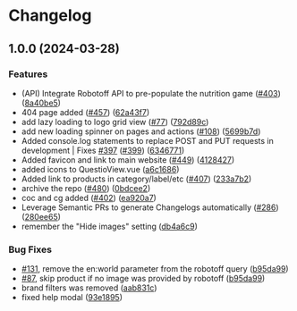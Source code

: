 # Changelog

## 1.0.0 (2024-03-28)


### Features

* (API) Integrate Robotoff API to pre-populate the nutrition game ([#403](https://github.com/hangy/openfoodfacts-hungergames/issues/403)) ([8a40be5](https://github.com/hangy/openfoodfacts-hungergames/commit/8a40be52ce96b1d2be770e0cc984bcadc8b61836))
* 404 page added ([#457](https://github.com/hangy/openfoodfacts-hungergames/issues/457)) ([62a43f7](https://github.com/hangy/openfoodfacts-hungergames/commit/62a43f73fd68313f820f2478689c1560b6613d0f))
* add lazy loading to logo grid view ([#77](https://github.com/hangy/openfoodfacts-hungergames/issues/77)) ([792d89c](https://github.com/hangy/openfoodfacts-hungergames/commit/792d89cacecb071b098efbc4f841ec17ac2fc152))
* add new loading spinner on pages and actions ([#108](https://github.com/hangy/openfoodfacts-hungergames/issues/108)) ([5699b7d](https://github.com/hangy/openfoodfacts-hungergames/commit/5699b7d18a0680d8328ba110f87563541f33ce95))
* Added console.log statements to replace POST and PUT requests in development | Fixes [#397](https://github.com/hangy/openfoodfacts-hungergames/issues/397) ([#399](https://github.com/hangy/openfoodfacts-hungergames/issues/399)) ([6346771](https://github.com/hangy/openfoodfacts-hungergames/commit/6346771cbd568f43841633ad6929772a7e7961c9))
* Added favicon and link to main website ([#449](https://github.com/hangy/openfoodfacts-hungergames/issues/449)) ([4128427](https://github.com/hangy/openfoodfacts-hungergames/commit/4128427f050527551adf3cc47134230f658e462e))
* added icons to QuestioView.vue ([a6c1686](https://github.com/hangy/openfoodfacts-hungergames/commit/a6c1686d257b9db8d856e1bed8b910f85db7fc7d))
* Added link to products in category/label/etc ([#407](https://github.com/hangy/openfoodfacts-hungergames/issues/407)) ([233a7b2](https://github.com/hangy/openfoodfacts-hungergames/commit/233a7b2880ea3788a9314a25625703fd15962871))
* archive the repo ([#480](https://github.com/hangy/openfoodfacts-hungergames/issues/480)) ([0bdcee2](https://github.com/hangy/openfoodfacts-hungergames/commit/0bdcee2b30327d5b1d8f8fedbb2f2ce1142921d4))
* coc and cg added ([#402](https://github.com/hangy/openfoodfacts-hungergames/issues/402)) ([ea920a7](https://github.com/hangy/openfoodfacts-hungergames/commit/ea920a7f4ff34a85c3c506059b10118a3bf4110c))
* Leverage Semantic PRs to generate Changelogs automatically ([#286](https://github.com/hangy/openfoodfacts-hungergames/issues/286)) ([280ee65](https://github.com/hangy/openfoodfacts-hungergames/commit/280ee65f5cff648853bad5bcf2d294943858bae0))
* remember the "Hide images" setting ([db4a6c9](https://github.com/hangy/openfoodfacts-hungergames/commit/db4a6c971bce490b1d6f08a0abf4257aa73a87b4))


### Bug Fixes

* [#131](https://github.com/hangy/openfoodfacts-hungergames/issues/131), remove the en:world parameter from the robotoff query ([b95da99](https://github.com/hangy/openfoodfacts-hungergames/commit/b95da99fc955980dec6f98b4319c625e2d181bb3))
* [#87](https://github.com/hangy/openfoodfacts-hungergames/issues/87), skip product if no image was provided by robotoff ([b95da99](https://github.com/hangy/openfoodfacts-hungergames/commit/b95da99fc955980dec6f98b4319c625e2d181bb3))
* brand filters was removed ([aab831c](https://github.com/hangy/openfoodfacts-hungergames/commit/aab831c52f5e40319783e2877fac1111c88cbf35))
* fixed help modal ([93e1895](https://github.com/hangy/openfoodfacts-hungergames/commit/93e18950a5506e30be60181aa3e34109f53d9616))
